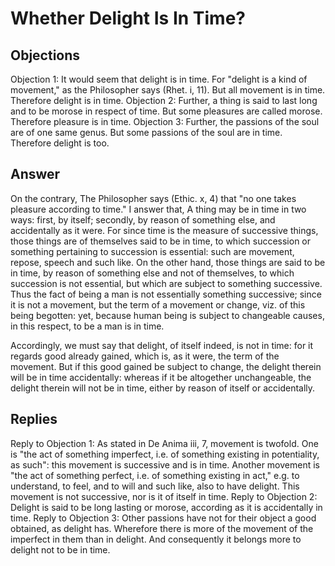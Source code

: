 # Whether Delight Is In Time?
## Objections
Objection 1: It would seem that delight is in time. For "delight is a kind of movement," as the Philosopher says (Rhet. i, 11). But all movement is in time. Therefore delight is in time.
Objection 2: Further, a thing is said to last long and to be morose in respect of time. But some pleasures are called morose. Therefore pleasure is in time.
Objection 3: Further, the passions of the soul are of one same genus. But some passions of the soul are in time. Therefore delight is too.
## Answer
On the contrary, The Philosopher says (Ethic. x, 4) that "no one takes pleasure according to time."
I answer that, A thing may be in time in two ways: first, by itself; secondly, by reason of something else, and accidentally as it were. For since time is the measure of successive things, those things are of themselves said to be in time, to which succession or something pertaining to succession is essential: such are movement, repose, speech and such like. On the other hand, those things are said to be in time, by reason of something else and not of themselves, to which succession is not essential, but which are subject to something successive. Thus the fact of being a man is not essentially something successive; since it is not a movement, but the term of a movement or change, viz. of this being begotten: yet, because human being is subject to changeable causes, in this respect, to be a man is in time.

Accordingly, we must say that delight, of itself indeed, is not in time: for it regards good already gained, which is, as it were, the term of the movement. But if this good gained be subject to change, the delight therein will be in time accidentally: whereas if it be altogether unchangeable, the delight therein will not be in time, either by reason of itself or accidentally.
## Replies
Reply to Objection 1: As stated in De Anima iii, 7, movement is twofold. One is "the act of something imperfect, i.e. of something existing in potentiality, as such": this movement is successive and is in time. Another movement is "the act of something perfect, i.e. of something existing in act," e.g. to understand, to feel, and to will and such like, also to have delight. This movement is not successive, nor is it of itself in time.
Reply to Objection 2: Delight is said to be long lasting or morose, according as it is accidentally in time.
Reply to Objection 3: Other passions have not for their object a good obtained, as delight has. Wherefore there is more of the movement of the imperfect in them than in delight. And consequently it belongs more to delight not to be in time.